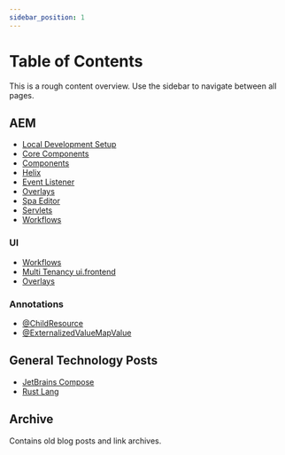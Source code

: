 ```yaml
---
sidebar_position: 1
---
```


# Table of Contents

<div class="alert alert--info" role="alert">
    This is a rough content overview. Use the sidebar to navigate between all pages.
</div>

## AEM

- [Local Development Setup](./aem/aem-dev-setup.md)
- [Core Components](./aem/core-components.mdx)
- [Components](./aem/components.mdx)
- [Helix](./aem/helix.mdx)
- [Event Listener](./aem/event-listener.mdx)
- [Overlays](./aem/ui/overlays.mdx)
- [Spa Editor](./aem/spa-editor.mdx)
- [Servlets](./aem/servlets.mdx)
- [Workflows](./aem/workflows.mdx)

### UI

- [Workflows](./aem/ui/coral-ui.mdx)
- [Multi Tenancy ui.frontend](./aem/ui/multi-tenancy-support-ui-frontend.md)
- [Overlays](./aem/ui/overlays.mdx)

### Annotations

- [@ChildResource](./aem/annotations/child-resource.mdx)
- [@ExternalizedValueMapValue](./aem/annotations/externalized-value-map-value.mdx)

## General Technology Posts

- [JetBrains Compose](projects/jetbrains-compose.mdx)
- [Rust Lang](./tech/rust-lang.mdx)

## Archive

Contains old blog posts and link archives.
